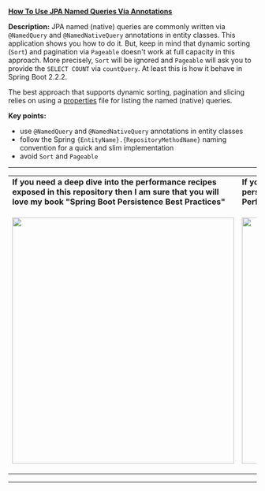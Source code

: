 **[How To Use JPA Named Queries Via Annotations](https://github.com/AnghelLeonard/Hibernate-SpringBoot/tree/master/HibernateSpringBootNamedQueriesViaAnnotations)**
  
**Description:** JPA named (native) queries are commonly written via `@NamedQuery` and `@NamedNativeQuery` annotations in entity classes.  This application shows you how to do it. But, keep in mind that dynamic sorting (`Sort`) and pagination via `Pageable` doesn't work at full capacity in this approach. More precisely, `Sort` will be ignored and `Pageable` will ask you to provide the `SELECT COUNT` via `countQuery`. At least this is how it behave in Spring Boot 2.2.2.

The best approach that supports dynamic sorting, pagination and slicing relies on using a [properties](https://github.com/AnghelLeonard/Hibernate-SpringBoot/tree/master/HibernateSpringBootNamedQueriesInPropertiesFile) file for listing the named (native) queries.
 
**Key points:**
- use `@NamedQuery` and `@NamedNativeQuery` annotations in entity classes
- follow the Spring `{EntityName}.{RepositoryMethodName}` naming convention for a quick and slim implementation
- avoid `Sort` and `Pageable`

-----------------------------------------------------------------------------------------------------------------------    
<table>
     <tr><td><b>If you need a deep dive into the performance recipes exposed in this repository then I am sure that you will love my book "Spring Boot Persistence Best Practices"</b></td><td><b>If you need a hand of tips and illustrations of 100+ Java persistence performance issues then "Java Persistence Performance Illustrated Guide" is for you.</b></td></tr>
     <tr><td>
<a href="https://www.apress.com/us/book/9781484256251"><p align="left"><img src="https://github.com/AnghelLeonard/Hibernate-SpringBoot/blob/master/Spring%20Boot%20Persistence%20Best%20Practices.jpg" height="500" width="450"/></p></a>
</td><td>
<a href="https://leanpub.com/java-persistence-performance-illustrated-guide"><p align="right"><img src="https://github.com/AnghelLeonard/Hibernate-SpringBoot/blob/master/Java%20Persistence%20Performance%20Illustrated%20Guide.jpg" height="500" width="450"/></p></a>
</td></tr></table>

-----------------------------------------------------------------------------------------------------------------------    

